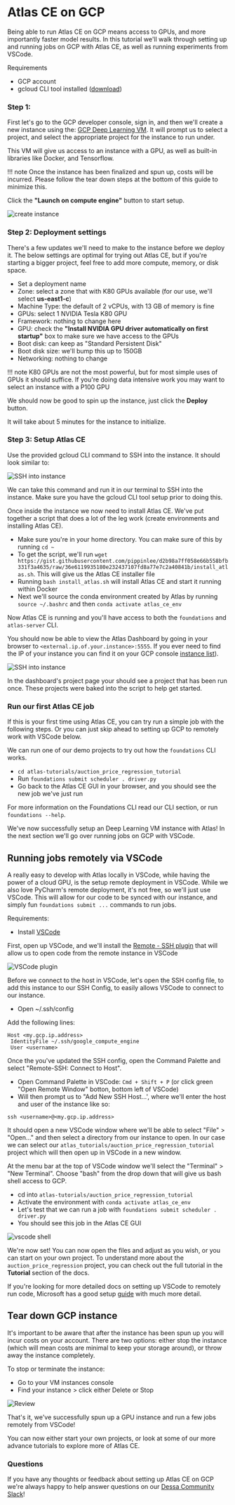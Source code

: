 # Atlas CE on GCP

Being able to run Atlas CE on GCP means access to GPUs, and more importantly faster model results. In this tutorial we'll walk through setting up and running jobs on GCP with Atlas CE, as well as running experiments from VSCode.

Requirements

* GCP account
* gcloud CLI tool installed (<a target="_blank" href="https://cloud.google.com/sdk/downloads/">download</a>)


### Step 1: 

First let's go to the GCP developer console, sign in, and then we'll create a new instance using the: <a target="_blank" href="https://console.cloud.google.com/marketplace/details/click-to-deploy-images/deeplearning">GCP Deep Learning VM</a>. It will prompt us to select a project, and select the appropriate project for the instance to run under.

This VM will give us access to an instance with a GPU, as well as built-in libraries like Docker, and Tensorflow.

!!! note
    Once the instance has been finalized and spun up, costs will be incurred. Please follow the tear down steps at the bottom of this guide to minimize this.

Click the **"Launch on compute engine"** button to start setup.

![create instance](../assets/images/gcp-create-instance.png)

### Step 2: Deployment settings

There's a few updates we'll need to make to the instance before we deploy it. The below settings are optimal for trying out Atlas CE, but if you're starting a bigger project, feel free to add more compute, memory, or disk space.

* Set a deployment name
* Zone: select a zone that with K80 GPUs available (for our use, we'll select **us-east1-c**)
* Machine Type: the default of 2 vCPUs, with 13 GB of memory is fine
* GPUs: select 1 NVIDIA Tesla K80 GPU
* Framework: nothing to change here
* GPU: check the **"Install NVIDIA GPU driver automatically on first startup"** box to make sure we have access to the GPUs
* Boot disk: can keep as "Standard Persistent Disk"
* Boot disk size: we'll bump this up to 150GB
* Networking: nothing to change

!!! note
    K80 GPUs are not the most powerful, but for most simple uses of GPUs it should suffice. If you're doing data intensive work you may want to select an instance with a P100 GPU

We should now be good to spin up the instance, just click the **Deploy** button.

It will take about 5 minutes for the instance to initialize.

### Step 3: Setup Atlas CE

Use the provided gcloud CLI command to SSH into the instance. It should look similar to:

![SSH into instance](../assets/images/gcp-ssh-instance.png)

We can take this command and run it in our terminal to SSH into the instance. Make sure you have the gcloud CLI tool setup prior to doing this.

Once inside the instance we now need to install Atlas CE. We've put together a script that does a lot of the leg work (create environments and installing Atlas CE).

* Make sure you're in your home directory. You can make sure of this by running `cd ~`
* To get the script, we'll run `wget https://gist.githubusercontent.com/pippinlee/d2b98a7ff058e66b558bfb331f3a4635/raw/36e6119935180e232437107fd8a77e7c2a40841b/install_atlas.sh`. This will give us the Atlas CE installer file
* Running `bash install_atlas.sh` will install Atlas CE and start it running within Docker
* Next we'll source the conda environment created by Atlas by running `source ~/.bashrc` and then `conda activate atlas_ce_env`

Now Atlas CE is running and you'll have access to both the `foundations` and `atlas-server` CLI.

You should now be able to view the Atlas Dashboard by going in your browser to `<external.ip.of.your.instance>:5555`. If you ever need to find the IP of your instance you can find it on your GCP console <a target="_blank" href="https://console.cloud.google.com/compute/instances">instance list</a>).

![SSH into instance](../assets/images/gcp-ssh-ip.png)

In the dashboard's project page your should see a project that has been run once. These projects were baked into the script to help get started.

### Run our first Atlas CE job

If this is your first time using Atlas CE, you can try run a simple job with the following steps. Or you can just skip ahead to setting up GCP to remotely work with VSCode below.

We can run one of our demo projects to try out how the `foundations` CLI works.

* `cd atlas-tutorials/auction_price_regression_tutorial`
* Run `foundations submit scheduler . driver.py`
* Go back to the Atlas CE GUI in your browser, and you should see the new job we've just run

For more information on the Foundations CLI read our CLI section, or run `foundations --help`.

We've now successfully setup an Deep Learning VM instance with Atlas! In the next section we'll go over running jobs on GCP with VSCode.

## Running jobs remotely via VSCode

A really easy to develop with Atlas locally in VSCode, while having the power of a cloud GPU, is the setup remote deployment in VSCode. While we also love PyCharm's remote deployment, it's not free, so we'll just use VSCode. This will allow for our code to be synced with our instance, and simply fun `foundations submit ...` commands to run jobs.

Requirements:

* Install <a target="_blank" href="https://code.visualstudio.com/">VSCode</a>

First, open up VSCode, and we'll install the <a target="_blank" href="https://marketplace.visualstudio.com/items?itemName=ms-vscode-remote.remote-ssh">Remote - SSH plugin</a> that will allow us to open code from the remote instance in VSCode

![VSCode plugin ](../assets/images/vscode-install-plugin.png)

Before we connect to the host in VSCode, let's open the SSH config file, to add this instance to our SSH Config, to easily allows VSCode to connect to our instance.

* Open ~/.ssh/config

Add the following lines:

```
Host <my.gcp.ip.address>
 IdentityFile ~/.ssh/google_compute_engine
 User <username>
```

Once the you've updated the SSH config, open the Command Palette and select "Remote-SSH: Connect to Host".

* Open Command Palette in VSCode: `Cmd + Shift + P` (or click green "Open Remote Window" botton, bottom left of VSCode)
* Will then prompt us to "Add New SSH Host...', where we'll enter the host and user of the instance like so:

`ssh <username>@<my.gcp.ip.address>`

It should open a new VSCode window where we'll be able to select "File" > "Open..." and then select a directory from our instance to open. In our case we can select our `atlas_tutorials/auction_price_regression_tutorial` project which will then open up in VSCode in a new window.

At the menu bar at the top of VSCode window we'll select the "Terminal" > "New Terminal". Choose "bash" from the drop down that will give us bash shell access to GCP.

* cd into `atlas-tutorials/auction_price_regression_tutorial`
* Activate the environment with `conda activate atlas_ce_env`
* Let's test that we can run a job with  `foundations submit scheduler . driver.py`
* You should see this job in the Atlas CE GUI

![vscode shell ](../assets/images/gcp-vscode.png)

We're now set! You can now open the files and adjust as you wish, or you can start on your own project. To understand more about the `auction_price_regression` project, you can check out the full tutorial in the **Tutorial** section of the docs.

If you're looking for more detailed docs on setting up VSCode to remotely run code, Microsoft has a good setup <a target="_blank" href="https://code.visualstudio.com/docs/remote/ssh#_remembering-hosts-you-connect-to-frequently">guide</a> with much more detail.

## Tear down GCP instance

It's important to be aware that after the instance has been spun up you will incur costs on your account. There are two options: either stop the instance (which will mean costs are minimal to keep your storage around), or throw away the instance completely.

To stop or terminate the instance:

* Go to your VM instances console
* Find your instance > click either Delete or Stop

![Review ](../assets/images/gcp-stop-instance.png)

That's it, we've successfully spun up a GPU instance and run a few jobs remotely from VSCode!

You can now either start your own projects, or look at some of our more advance tutorials to explore more of Atlas CE.

### Questions

If you have any thoughts or feedback about setting up Atlas CE on GCP we're always happy to help answer questions on our <a href="https://dessa-community.slack.com/join/shared_invite/enQtNzY5MTA3OTMxNTkwLWUyZDYzM2JmMDk0N2NjNjVhZDU5NTc1ODEzNzJjMzRlMDcyYmY3ODI1ZWMxYTQ3MzdmNjcyOTVhMzg2MjkwYmY" target="_blank">Dessa Community Slack</a>!
